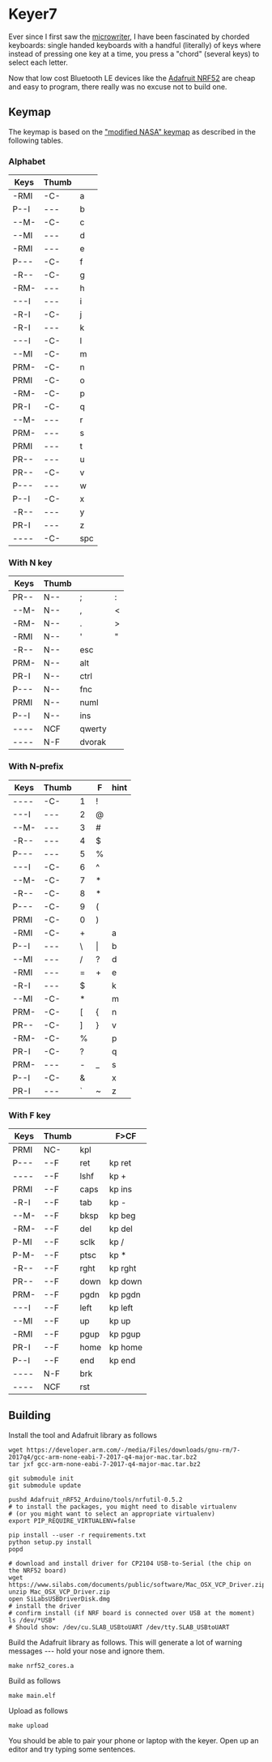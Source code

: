 # Keyer7

Ever since I first saw the
[microwriter](https://en.wikipedia.org/wiki/Microwriter), I have been
fascinated by chorded keyboards: single handed keyboards with a handful
(literally) of keys where instead of pressing one key at a time, you press
a "chord" (several keys) to select each letter.

Now that low cost Bluetooth LE devices like the [Adafruit
NRF52](https://www.adafruit.com/product/3406) are cheap and
easy to program, there really was no excuse not to build one.

## Keymap

The keymap is based on the ["modified NASA" keymap](https://chorder.cs.vassar.edu/doku.php?id=spiffchorder:modified_nasa:chart_alphanumeric_keys) as described in the following tables.

### Alphabet

| Keys | Thumb |       |
| ---- | ----- | ----- |
| -RMI | -C-   |  a    |
| P--I | ---   |  b    |
| --M- | -C-   |  c    |
| --MI | ---   |  d    |
| -RMI | ---   |  e    |
| P--- | -C-   |  f    |
| -R-- | -C-   |  g    |
| -RM- | ---   |  h    |
| ---I | ---   |  i    |
| -R-I | -C-   |  j    |
| -R-I | ---   |  k    |
| ---I | -C-   |  l    |
| --MI | -C-   |  m    |
| PRM- | -C-   |  n    |
| PRMI | -C-   |  o    |
| -RM- | -C-   |  p    |
| PR-I | -C-   |  q    |
| --M- | ---   |  r    |
| PRM- | ---   |  s    |
| PRMI | ---   |  t    |
| PR-- | ---   |  u    |
| PR-- | -C-   |  v    |
| P--- | ---   |  w    |
| P--I | -C-   |  x    |
| -R-- | ---   |  y    |
| PR-I | ---   |  z    |
| ---- | -C-   |  spc  |

### With N key

| Keys | Thumb |        |   |
| ---- | ----- | ------ | - |
| PR-- | N--   | ;      | : |
| --M- | N--   | ,      | < |
| -RM- | N--   | .      | > |
| -RMI | N--   | '      | " |
| -R-- | N--   | esc    |   |
| PRM- | N--   | alt    |   |
| PR-I | N--   | ctrl   |   |
| P--- | N--   | fnc    |   |
| PRMI | N--   | numl   |   |
| P--I | N--   | ins    |   |
| ---- | NCF   | qwerty |   |
| ---- | N-F   | dvorak |   |

### With N-prefix

| Keys | Thumb |   | F  | hint |
| ---- | ----- | - | -- | ---- |
| ---- | -C-   | 1 | !  |      |
| ---I | ---   | 2 | @  |      |
| --M- | ---   | 3 | #  |      |
| -R-- | ---   | 4 | $  |      |
| P--- | ---   | 5 | %  |      |
| ---I | -C-   | 6 | ^  |      |
| --M- | -C-   | 7 | *  |      |
| -R-- | -C-   | 8 | *  |      |
| P--- | -C-   | 9 | (  |      |
| PRMI | -C-   | 0 | )  |      |
| -RMI | -C-   | + |    | a    |
| P--I | ---   | \ | \| | b    |
| --MI | ---   | / | ?  | d    |
| -RMI | ---   | = | +  | e    |
| -R-I | ---   | $ |    | k    |
| --MI | -C-   | * |    | m    |
| PRM- | -C-   | [ | {  | n    |
| PR-- | -C-   | ] | }  | v    |
| -RM- | -C-   | % |    | p    |
| PR-I | -C-   | ? |    | q    |
| PRM- | ---   | - | _  | s    |
| P--I | -C-   | & |    | x    |
| PR-I | ---   | ` | ~  | z    |

### With F key

| Keys | Thumb |      | F>CF    |
| ---- | ----- | ---- | ------- |
| PRMI | NC-   | kpl  |         |
| P--- | --F   | ret  | kp ret  |
| ---- | --F   | lshf | kp +    |
| PRMI | --F   | caps | kp ins  |
| -R-I | --F   | tab  | kp -    |
| --M- | --F   | bksp | kp beg  |
| -RM- | --F   | del  | kp del  |
| P-MI | --F   | sclk | kp /    |
| P-M- | --F   | ptsc | kp *    |
| -R-- | --F   | rght | kp rght |
| PR-- | --F   | down | kp down |
| PRM- | --F   | pgdn | kp pgdn |
| ---I | --F   | left | kp left |
| --MI | --F   | up   | kp up   |
| -RMI | --F   | pgup | kp pgup |
| PR-I | --F   | home | kp home |
| P--I | --F   | end  | kp end  |
| ---- | N-F   | brk  |         |
| ---- | NCF   | rst  |         |

## Building

Install the tool and Adafruit library as follows

    wget https://developer.arm.com/-/media/Files/downloads/gnu-rm/7-2017q4/gcc-arm-none-eabi-7-2017-q4-major-mac.tar.bz2
    tar jxf gcc-arm-none-eabi-7-2017-q4-major-mac.tar.bz2

    git submodule init
    git submodule update

    pushd Adafruit_nRF52_Arduino/tools/nrfutil-0.5.2
    # to install the packages, you might need to disable virtualenv
    # (or you might want to select an appropriate virtualenv)
    export PIP_REQUIRE_VIRTUALENV=false

    pip install --user -r requirements.txt
    python setup.py install
    popd

    # download and install driver for CP2104 USB-to-Serial (the chip on the NRF52 board)
    wget https://www.silabs.com/documents/public/software/Mac_OSX_VCP_Driver.zip
    unzip Mac_OSX_VCP_Driver.zip
    open SiLabsUSBDriverDisk.dmg
    # install the driver
    # confirm install (if NRF board is connected over USB at the moment)
    ls /dev/*USB*
    # Should show: /dev/cu.SLAB_USBtoUART /dev/tty.SLAB_USBtoUART

Build the Adafruit library as follows.
This will generate a lot of warning messages --- hold your nose and ignore them.

    make nrf52_cores.a

Build as follows

    make main.elf

Upload as follows

    make upload

You should be able to pair your phone or laptop with the keyer.
Open up an editor and try typing some sentences.
